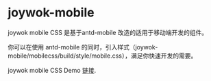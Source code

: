 # joywok-mobile
joywok mobile CSS  是基于antd-mobile 改造的适用于移动端开发的组件。

你可以在使用 antd-mobile 的同时，引入样式（joywok-mobile/mobilecss/build/style/mobile.css），满足你快速开发的需要。

joywok mobile CSS Demo  [链接](https://open.joywok.com/jma-site/Jma-Framework/mobiledemo/build/index.html).
